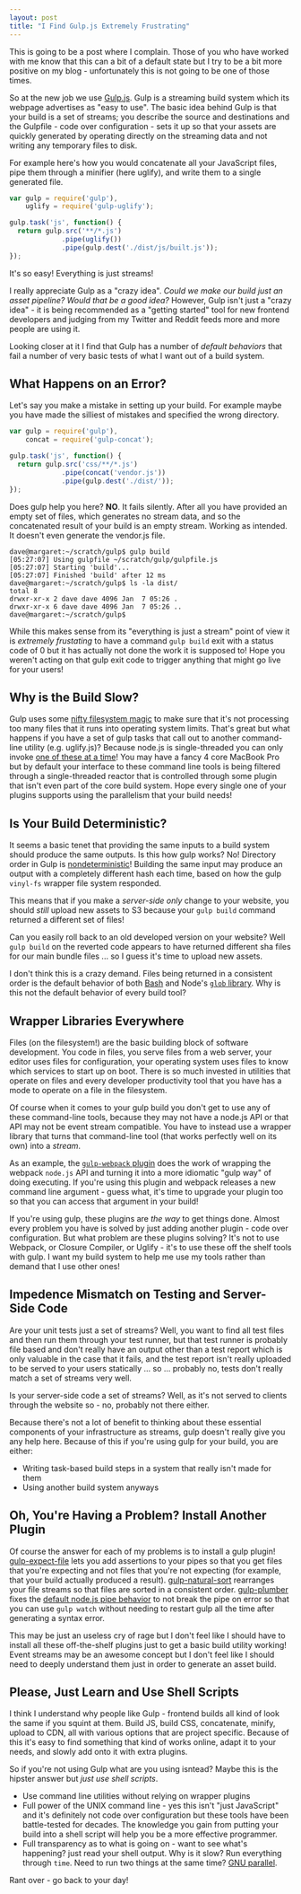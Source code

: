 ```yaml
---
layout: post
title: "I Find Gulp.js Extremely Frustrating"
---
```


This is going to be a post where I complain.  Those of you who have worked with me know that this can a bit of a default state but I try to be a bit more positive on my blog - unfortunately this is not going to be one of those times.

So at the new job we use [Gulp.js](http://gulpjs.com/).  Gulp is a streaming build system which its webpage advertises as "easy to use".  The basic idea behind Gulp is that your build is a set of streams; you describe the source and destinations and the Gulpfile - code over configuration - sets it up so that your assets are quickly generated by operating directly on the streaming data and not writing any temporary files to disk.

For example here's how you would concatenate all your JavaScript files, pipe them through a minifier (here uglify), and write them to a single generated file.

```javascript
var gulp = require('gulp'),
    uglify = require('gulp-uglify');

gulp.task('js', function() {
  return gulp.src('**/*.js')
             .pipe(uglify())
             .pipe(gulp.dest('./dist/js/built.js'));
});
```

It's so easy!  Everything is just streams!

I really appreciate Gulp as a "crazy idea".  _Could we make our build just an asset pipeline?  Would that be a good idea?_  However, Gulp isn't just a "crazy idea" - it is being recommended as a "getting started" tool for new frontend developers and judging from my Twitter and Reddit feeds more and more people are using it.

Looking closer at it I find that Gulp has a number of _default behaviors_ that fail a number of very basic tests of what I want out of a build system.

## What Happens on an Error?

Let's say you make a mistake in setting up your build.  For example maybe you have made the silliest of mistakes and specified the wrong directory.

```javascript
var gulp = require('gulp'),
    concat = require('gulp-concat');

gulp.task('js', function() {
  return gulp.src('css/**/*.js')
             .pipe(concat('vendor.js'))
             .pipe(gulp.dest('./dist/'));
});

```

Does gulp help you here?  **NO**.  It fails silently.  After all you have provided an empty set of files, which generates no stream data, and so the concatenated result of your build is an empty stream.  Working as intended.  It doesn't even generate the vendor.js file.

```
dave@margaret:~/scratch/gulp$ gulp build
[05:27:07] Using gulpfile ~/scratch/gulp/gulpfile.js
[05:27:07] Starting 'build'...
[05:27:07] Finished 'build' after 12 ms
dave@margaret:~/scratch/gulp$ ls -la dist/
total 8
drwxr-xr-x 2 dave dave 4096 Jan  7 05:26 .
drwxr-xr-x 6 dave dave 4096 Jan  7 05:26 ..
dave@margaret:~/scratch/gulp$
```

While this makes sense from its "everything is just a stream" point of view it is _extremely frustating_ to have a command `gulp build` exit with a status code of 0 but it has actually not done the work it is supposed to!  Hope you weren't acting on that gulp exit code to trigger anything that might go live for your users!

## Why is the Build Slow?

Gulp uses some [nifty filesystem magic](https://twitter.com/contrahacks/status/482326482359177217) to make sure that it's not processing too many files that it runs into operating system limits.  That's great but what happens if you have a set of gulp tasks that call out to another command-line utility (e.g. uglify.js)?  Because node.js is single-threaded you can only invoke [one of these at a time](https://github.com/terinjokes/gulp-uglify/issues/72)!  You may have a fancy 4 core MacBook Pro but by default your interface to these command line tools is being filtered through a single-threaded reactor that is controlled through some plugin that isn't even part of the core build system.  Hope every single one of your plugins supports using the parallelism that your build needs!

## Is Your Build Deterministic?

It seems a basic tenet that providing the same inputs to a build system should produce the same outputs.  Is this how gulp works?  No!  Directory order in Gulp is [nondeterministic](https://github.com/sindresorhus/gulp-rev/issues/58)!  Building the same input may produce an output with a completely different hash each time, based on how the gulp `vinyl-fs` wrapper file system responded.

This means that if you make a _server-side only_ change to your website, you should *still* upload new assets to S3 because your `gulp build` command returned a different set of files!

Can you easily roll back to an old developed version on your website?  Well `gulp build` on the reverted code appears to have returned different sha files for our main bundle files ... so I guess it's time to upload new assets.

I don't think this is a crazy demand.  Files being returned in a consistent order is the default behavior of both [Bash](http://serverfault.com/questions/122737/in-bash-are-wildcard-expansions-guaranteed-to-be-in-order) and Node's [`glob` library](https://github.com/isaacs/node-glob/blob/bc6458731a67f8864571a989906bc3d8d6f4dd80/test/readdir-order.js#L1).  Why is this not the default behavior of every build tool?

## Wrapper Libraries Everywhere

Files (on the filesystem!) are the basic building block of software development.  You code in files, you serve files from a web server, your editor uses files for configuration, your operating system uses files to know which services to start up on boot.  There is so much invested in utilities that operate on files and every developer productivity tool that you have has a mode to operate on a file in the filesystem.

Of course when it comes to your gulp build you don't get to use any of these command-line tools, because they may not have a node.js API or that API may not be event stream compatible.  You have to instead use a wrapper library that turns that command-line tool (that works perfectly well on its own) into a _stream_.

As an example, the [`gulp-webpack` plugin](https://github.com/shama/gulp-webpack/blob/849ab893c16bb31f103cb6e8439e0210dc8c6794/index.js) does the work of wrapping the webpack `node.js` API and turning it into a more idiomatic "gulp way" of doing executing.  If you're using this plugin and webpack releases a new command line argument - guess what, it's time to upgrade your plugin too so that you can access that argument in your build!

If you're using gulp, these plugins are _the way_ to get things done.  Almost every problem you have is solved by just adding another plugin - code over configuration.  But what problem are these plugins solving?  It's not to use Webpack, or Closure Compiler, or Uglify - it's to use these off the shelf tools with gulp.  I want my build system to help me use my tools rather than demand that I use other ones!

## Impedence Mismatch on Testing and Server-Side Code

Are your unit tests just a set of streams?  Well, you want to find all test files and then run them through your test runner, but that test runner is probably file based and don't really have an output other than a test report which is only valuable in the case that it fails, and the test report isn't really uploaded to be served to your users statically ... so ... probably no, tests don't really match a set of streams very well.

Is your server-side code a set of streams?  Well, as it's not served to clients through the website so - no, probably not there either.

Because there's not a lot of benefit to thinking about these essential components of your infrastructure as streams, gulp doesn't really give you any help here.  Because of this if you're using gulp for your build, you are either:

* Writing task-based build steps in a system that really isn't made for them
* Using another build system anyways

## Oh, You're Having a Problem?  Install Another Plugin

Of course the answer for each of my problems is to install a gulp plugin!  [gulp-expect-file](https://github.com/kotas/gulp-expect-file) lets you add assertions to your pipes so that you get files that you're expecting and not files that you're not expecting (for example, that your build actually produced a result).  [gulp-natural-sort](https://www.npmjs.com/package/gulp-natural-sort) rearranges your file streams so that files are sorted in a consistent order.  [gulp-plumber](https://www.npmjs.com/package/gulp-plumber) fixes the [default node.js pipe behavior](https://gist.github.com/floatdrop/8269868) to not break the pipe on error so that you can use `gulp watch` without needing to restart gulp all the time after generating a syntax error.

This may be just an useless cry of rage but I don't feel like I should have to install all these off-the-shelf plugins just to get a basic build utility working!  Event streams may be an awesome concept but I don't feel like I should need to deeply understand them just in order to generate an asset build.

## Please, Just Learn and Use Shell Scripts

I think I understand why people like Gulp - frontend builds all kind of look the same if you squint at them.  Build JS, build CSS, concatenate, minify, upload to CDN, all with various options that are project specific.  Because of this it's easy to find something that kind of works online, adapt it to your needs, and slowly add onto it with extra plugins.

So if you're not using Gulp what are you using isntead?  Maybe this is the hipster answer but _just use shell scripts_.

* Use command line utilities without relying on wrapper plugins
* Full power of the UNIX command line - yes this isn't "just JavaScript" and it's definitely not code over configuration but these tools have been battle-tested for decades.  The knowledge you gain from putting your build into a shell script will help you be a more effective programmer.
* Full transparency as to what is going on - want to see what's happening?  just read your shell output.  Why is it slow?  Run everything through `time`.  Need to run two things at the same time? [GNU parallel](https://www.gnu.org/software/parallel/).

Rant over - go back to your day!
